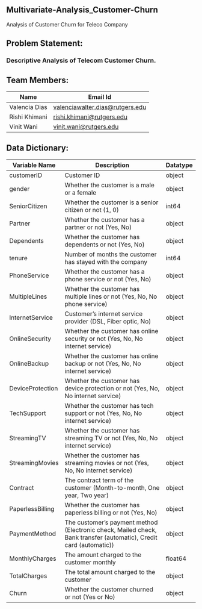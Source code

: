 ## Multivariate-Analysis_Customer-Churn
Analysis of Customer Churn for Teleco Company

## Problem Statement:  
### Descriptive Analysis of Telecom Customer Churn.

## Team Members:
Name|Email Id
----|-------
Valencia Dias|valenciawalter.dias@rutgers.edu
Rishi Khimani|rishi.khimani@rutgers.edu
Vinit Wani|vinit.wani@rutgers.edu

## Data Dictionary:
Variable Name|Description|Datatype
-------------|-----------|-----------
customerID|Customer ID|object
gender|Whether the customer is a male or a female|object
SeniorCitizen|Whether the customer is a senior citizen or not (1, 0)|int64
Partner|Whether the customer has a partner or not (Yes, No)|object
Dependents|Whether the customer has dependents or not (Yes, No)|object
tenure|Number of months the customer has stayed with the company|int64
PhoneService|Whether the customer has a phone service or not (Yes, No)|object
MultipleLines|Whether the customer has multiple lines or not (Yes, No, No phone service)|object
InternetService|Customer’s internet service provider (DSL, Fiber optic, No)|object
OnlineSecurity|Whether the customer has online security or not (Yes, No, No internet service)|object
OnlineBackup|Whether the customer has online backup or not (Yes, No, No internet service)|object
DeviceProtection|Whether the customer has device protection or not (Yes, No, No internet service)|object
TechSupport|Whether the customer has tech support or not (Yes, No, No internet service)|object
StreamingTV|Whether the customer has streaming TV or not (Yes, No, No internet service)|object
StreamingMovies|Whether the customer has streaming movies or not (Yes, No, No internet service)|object
Contract|The contract term of the customer (Month-to-month, One year, Two year)|object
PaperlessBilling|Whether the customer has paperless billing or not (Yes, No)|object
PaymentMethod|The customer’s payment method (Electronic check, Mailed check, Bank transfer (automatic), Credit card (automatic))|object
MonthlyCharges|The amount charged to the customer monthly|float64
TotalCharges|The total amount charged to the customer|object
Churn|Whether the customer churned or not (Yes or No)|object





